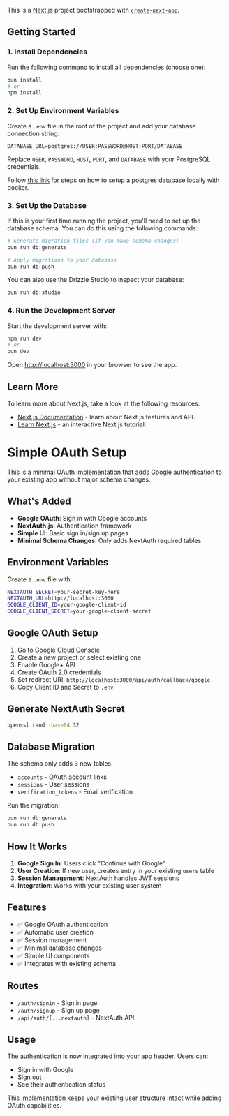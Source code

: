 This is a [Next.js](https://nextjs.org) project bootstrapped with [`create-next-app`](https://nextjs.org/docs/app/api-reference/cli/create-next-app).

## Getting Started

### 1. Install Dependencies

Run the following command to install all dependencies (choose one):

```bash
bun install
# or
npm install
```

### 2. Set Up Environment Variables

Create a `.env` file in the root of the project and add your database connection string:

```
DATABASE_URL=postgres://USER:PASSWORD@HOST:PORT/DATABASE
```

Replace `USER`, `PASSWORD`, `HOST`, `PORT`, and `DATABASE` with your PostgreSQL credentials.

Follow [this link](https://orm.drizzle.team/docs/guides/postgresql-local-setup) for steps on how to setup a postgres database locally with docker.

### 3. Set Up the Database

If this is your first time running the project, you'll need to set up the database schema. You can do this using the following commands:

```bash
# Generate migration files (if you make schema changes)
bun run db:generate

# Apply migrations to your database
bun run db:push
```

You can also use the Drizzle Studio to inspect your database:

```bash
bun run db:studio
```

### 4. Run the Development Server

Start the development server with:

```bash
npm run dev
# or
bun dev
```

Open [http://localhost:3000](http://localhost:3000) in your browser to see the app.

## Learn More

To learn more about Next.js, take a look at the following resources:

- [Next.js Documentation](https://nextjs.org/docs) - learn about Next.js features and API.
- [Learn Next.js](https://nextjs.org/learn) - an interactive Next.js tutorial.

# Simple OAuth Setup

This is a minimal OAuth implementation that adds Google authentication to your existing app without major schema changes.

## What's Added

- **Google OAuth**: Sign in with Google accounts
- **NextAuth.js**: Authentication framework
- **Simple UI**: Basic sign in/sign up pages
- **Minimal Schema Changes**: Only adds NextAuth required tables

## Environment Variables

Create a `.env` file with:

```bash
NEXTAUTH_SECRET=your-secret-key-here
NEXTAUTH_URL=http://localhost:3000
GOOGLE_CLIENT_ID=your-google-client-id
GOOGLE_CLIENT_SECRET=your-google-client-secret
```

## Google OAuth Setup

1. Go to [Google Cloud Console](https://console.cloud.google.com/)
2. Create a new project or select existing one
3. Enable Google+ API
4. Create OAuth 2.0 credentials
5. Set redirect URI: `http://localhost:3000/api/auth/callback/google`
6. Copy Client ID and Secret to `.env`

## Generate NextAuth Secret

```bash
openssl rand -base64 32
```

## Database Migration

The schema only adds 3 new tables:

- `accounts` - OAuth account links
- `sessions` - User sessions
- `verification_tokens` - Email verification

Run the migration:

```bash
bun run db:generate
bun run db:push
```

## How It Works

1. **Google Sign In**: Users click "Continue with Google"
2. **User Creation**: If new user, creates entry in your existing `users` table
3. **Session Management**: NextAuth handles JWT sessions
4. **Integration**: Works with your existing user system

## Features

- ✅ Google OAuth authentication
- ✅ Automatic user creation
- ✅ Session management
- ✅ Minimal database changes
- ✅ Simple UI components
- ✅ Integrates with existing schema

## Routes

- `/auth/signin` - Sign in page
- `/auth/signup` - Sign up page
- `/api/auth/[...nextauth]` - NextAuth API

## Usage

The authentication is now integrated into your app header. Users can:

- Sign in with Google
- Sign out
- See their authentication status

This implementation keeps your existing user structure intact while adding OAuth capabilities.
